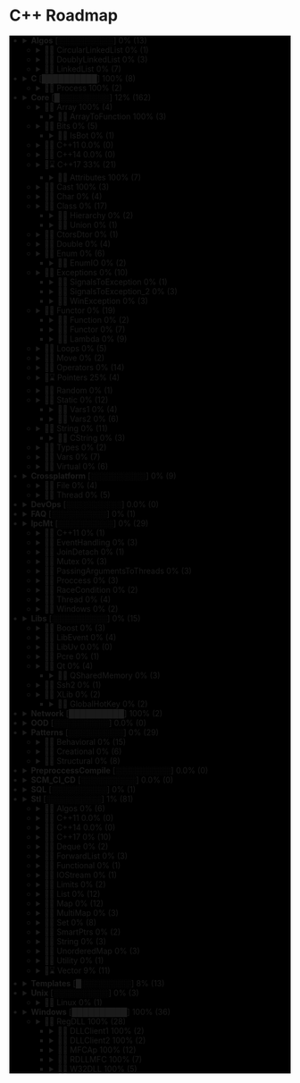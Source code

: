 # C++ Roadmap

<div style="background-color:black">

* <details close>
  <summary><b>Algos</b> [░░░░░░░░░░] 0% (13)</summary>

    * ❌ BubbleSort.cpp
    * ❌ InvertString.cpp

  </details>

  * <details close>
    <summary>📁❌ CircularLinkedList 0% (1)</summary>

      * ❌ CircularLinkedList.cpp

    </details>

  * <details close>
    <summary>📁❌ DoublyLinkedList 0% (3)</summary>

      * ❌ DoubleLinkedListDeletion.cpp
      * ❌ DoubleLinkedListInsertion.cpp
      * ❌ DoubleLinkedList.cpp

    </details>

  * <details close>
    <summary>📁❌ LinkedList 0% (7)</summary>

      * ❌ LinkedListInsertion.cpp
      * ❌ DetectLoopInLinkedList.cpp
      * ❌ SortedMergeOfTwoLinkedList.cpp
      * ❌ ReverseALinkedList.cpp
      * ❌ LinkedListDeletion.cpp
      * ❌ PrintNthNodeFromTheEndOfLinkedList.cpp
      * ❌ LinkedListSearchForANode.cpp

    </details>

* <details close>
  <summary><b>C</b> [██████████] 100% (8)</summary>

    * ✅ `Time.cpp`
    * ✅ `Atoi.cpp`
    * ✅ `Printf.cpp`
    * ✅ `Strptime.cpp`
    * ✅ `BuffZero.cpp`
    * ✅ `VSnprintf.cpp`

  </details>

  * <details close>
    <summary>📁✅ Process 100% (2)</summary>

      * ✅ `ExitFunctions.cpp`
      * ✅ `Exit.cpp`

    </details>

* <details close>
  <summary><b>Core</b> [█░░░░░░░░░] 12% (162)</summary>

    * ✅ `Explicit.cpp`
    * ✅ `GoTo.cpp`
    * ✅ `ReturnBool.cpp`
    * ✅ `SwitchString.cpp`

  </details>

  * <details close>
    <summary>📁✅ Array 100% (4)</summary>

      * ✅ `ArraySize.cpp`

    </details>

    * <details close>
      <summary>📁✅ ArrayToFunction 100% (3)</summary>

        * ✅ `ArrayToFunction3.cpp`
        * ✅ `ArrayToFunction1.cpp`
        * ✅ `ArrayToFunction2.cpp`

      </details>

  * <details close>
    <summary>📁❌ Bits 0% (5)</summary>

      * ❌ BitMask2.cpp
      * ❌ BitMask.cpp
      * ❌ bitset.cpp
      * ❌ BuffToint.cpp

    </details>

    * <details close>
      <summary>📁❌ IsBot 0% (1)</summary>

        * ❌ main_BlackList.cpp

      </details>

  * <details close>
    <summary>📁❌ C++11 0.0% (0)</summary>


    </details>

  * <details close>
    <summary>📁❌ C++14 0.0% (0)</summary>


    </details>

  * <details close>
    <summary>📁⌛ C++17 33% (21)</summary>

      * ❌ TemplateAutoParam.cpp
      * ❌ StructuredBindings.cpp
      * ❌ NestedNamespaces.cpp
      * ❌ LambdaThisByValue.cpp
      * ❌ EnumListInitialization.cpp
      * ❌ StructuredBindingsRef.cpp
      * ❌ ConstexprIf.cpp
      * ❌ BracedInitList.cpp
      * ❌ ConstexprLambda.cpp
      * ❌ FoldExpressions.cpp
      * ❌ InlineVars.cpp
      * ❌ TemplateArgDeduction.cpp
      * ❌ SelectionVarInitializer.cpp
      * ❌ Utf8CharLiterals.cpp

    </details>

    * <details close>
      <summary>📁✅ Attributes 100% (7)</summary>

        * ✅ `CarriesDependency.cpp`
        * ✅ `NoReturn.cpp`
        * ✅ `Deprecated.cpp`
        * ✅ `Sample1.cpp`
        * ✅ `MaybeUnused.cpp`
        * ✅ `FallThrough.cpp`
        * ✅ `NoDiscard.cpp`

      </details>

  * <details close>
    <summary>📁✅ Cast 100% (3)</summary>

      * ✅ `ReinterpretCast.cpp`
      * ✅ `Casts.cpp`
      * ✅ `BoolCast.cpp`

    </details>

  * <details close>
    <summary>📁❌ Char 0% (4)</summary>

      * ❌ IntToChar.cpp
      * ❌ Escape.cpp
      * ❌ UnicodeAnsi.cpp
      * ❌ SizeofUnicodes.cpp

    </details>

  * <details close>
    <summary>📁❌ Class 0% (17)</summary>

      * ❌ MethodWithoutBody.cpp
      * ❌ InitConstructor.cpp
      * ❌ InheritanceFunctions.cpp
      * ❌ ConstructOrder.cpp
      * ❌ CopyConstructor1.cpp
      * ❌ EmptyStructSizeOf.cpp
      * ❌ SizeOfClass.cpp
      * ❌ CallMethod.cpp
      * ❌ InitOrder.cpp
      * ❌ FunctionDefinition.cpp
      * ❌ CpoyConstructor2.cpp
      * ❌ QuotedString.java
      * ❌ FriendClass.cpp
      * ❌ CondtructorOrder.cpp

    </details>

    * <details close>
      <summary>📁❌ Hierarchy 0% (2)</summary>

        * ❌ Hierarchy.cpp
        * ❌ Proxy.cpp

      </details>

    * <details close>
      <summary>📁❌ Union 0% (1)</summary>

        * ❌ Union.cpp

      </details>

  * <details close>
    <summary>📁❌ CtorsDtor 0% (1)</summary>

      * ❌ ConstructNew.cpp

    </details>

  * <details close>
    <summary>📁❌ Double 0% (4)</summary>

      * ❌ IntDoubleCompare.cpp
      * ❌ DoubleCast.cpp
      * ❌ DoubleCompare.cpp
      * ❌ IsGreater.cpp

    </details>

  * <details close>
    <summary>📁❌ Enum 0% (6)</summary>

      * ❌ SafeEnum.cpp
      * ❌ SizeOf.cpp
      * ❌ ForEnum.cpp
      * ❌ CodeStyle.cpp

    </details>

    * <details close>
      <summary>📁❌ EnumIO 0% (2)</summary>

        * ❌ EnumIO.h
        * ❌ EnumIO_test.cpp

      </details>

  * <details close>
    <summary>📁❌ Exceptions 0% (10)</summary>

      * ❌ Try.cpp
      * ❌ Exception2.cpp
      * ❌ Exception3.cpp

    </details>

    * <details close>
      <summary>📁❌ SignalsToException 0% (1)</summary>

        * ❌ SignalsToException.cpp

      </details>

    * <details close>
      <summary>📁❌ SignalsToException_2 0% (3)</summary>

        * ❌ SignalHandler.h
        * ❌ SignalHandler.inl
        * ❌ SignalsToException_2.cpp

      </details>

    * <details close>
      <summary>📁❌ WinException 0% (3)</summary>

        * ❌ CxWinException.cpp
        * ❌ WinException.cpp
        * ❌ CxWinException.h

      </details>

  * <details close>
    <summary>📁❌ Functor 0% (19)</summary>

      * ❌ VariableArguments.cpp

    </details>

    * <details close>
      <summary>📁❌ Function 0% (2)</summary>

        * ❌ NativeFunction.cpp
        * ❌ InlineFunction.cpp

      </details>

    * <details close>
      <summary>📁❌ Functor 0% (7)</summary>

        * ❌ FunctorExample4.cpp
        * ❌ FunctorExample1.cpp
        * ❌ FunctorExample2.cpp
        * ❌ Functor.cpp
        * ❌ FunctorTarget.cpp
        * ❌ FunctorExample3.cpp
        * ❌ StaticFunctor.cpp

      </details>

    * <details close>
      <summary>📁❌ Lambda 0% (9)</summary>

        * ❌ LambdaMemberVariableCapture.cpp
        * ❌ LambdaScopes.cpp
        * ❌ LambdaScopeFaultScenario.cpp
        * ❌ LambaExamples.cpp
        * ❌ LambdaPtrsSizes.cpp
        * ❌ LambdaScopesByValue.cpp
        * ❌ LambdaScopesByReference.cpp
        * ❌ GccLambdaLeaky.cpp
        * ❌ LambdaBasic.cpp

      </details>

  * <details close>
    <summary>📁❌ Loops 0% (5)</summary>

      * ❌ ForBreak.cpp
      * ❌ SwitchCase.cpp
      * ❌ For.cpp
      * ❌ GoToLablel.cpp
      * ❌ ForVoid.cpp

    </details>

  * <details close>
    <summary>📁❌ Move 0% (2)</summary>

      * ❌ MoveRef.cpp
      * ❌ Move.cpp

    </details>

  * <details close>
    <summary>📁❌ Operators 0% (14)</summary>

      * ❌ OverloadingPrefixIncermentDecrementOperator.cpp
      * ❌ NamespaceOperator.cpp
      * ❌ DecIncInt.cpp
      * ❌ OperatorsNewDelete.cpp
      * ❌ Exclamanation.cpp
      * ❌ PlacementNew.cpp
      * ❌ OverloadingLogicalOperator.cpp
      * ❌ OperatorIn.cpp
      * ❌ OverloadingArithmeticOperator.cpp
      * ❌ OverloadingInputOutputOperator.cpp
      * ❌ OverloadingPostfixIncermentDecrementOperator.cpp
      * ❌ OverloadingUnaryOperator.cpp
      * ❌ ZeroDivision.cpp
      * ❌ OverloadingArithmeticOperatorUsingMemberFunction.cpp

    </details>

  * <details close>
    <summary>📁⌛ Pointers 25% (4)</summary>

      * ✅ `xPTR_DELETE.cpp`
      * ❌ CatchPtr.hpp
      * ❌ FunctionPtr.cpp
      * ❌ AutoPtr.h

    </details>

  * <details close>
    <summary>📁❌ Random 0% (1)</summary>

      * ❌ Random.cpp

    </details>

  * <details close>
    <summary>📁❌ Static 0% (12)</summary>

      * ❌ StaticHolder.cpp
      * ❌ Data.cpp

    </details>

    * <details close>
      <summary>📁❌ Vars1 0% (4)</summary>

        * ❌ module.h
        * ❌ main_Var1.cpp
        * ❌ header.h
        * ❌ module.inl

      </details>

    * <details close>
      <summary>📁❌ Vars2 0% (6)</summary>

        * ❌ CxVars.inl
        * ❌ module.h
        * ❌ CVar.h
        * ❌ CxVars.h
        * ❌ main_Var2.cpp
        * ❌ module.inl

      </details>

  * <details close>
    <summary>📁❌ String 0% (11)</summary>

      * ❌ StringView.cpp
      * ❌ OtherUsefulFunction.cpp
      * ❌ CapacityFunction.cpp
      * ❌ InitializationWays.cpp
      * ❌ InputFunction.cpp
      * ❌ IteratorFunction.cpp
      * ❌ Reverse.cpp
      * ❌ ManipulatingFunction.cpp

    </details>

    * <details close>
      <summary>📁❌ CString 0% (3)</summary>

        * ❌ main_CString.cpp
        * ❌ CString.inl
        * ❌ CString.h

      </details>

  * <details close>
    <summary>📁❌ Types 0% (2)</summary>

      * ❌ TypeNames.cpp
      * ❌ TypeSizes.cpp

    </details>

  * <details close>
    <summary>📁❌ Vars 0% (7)</summary>

      * ❌ VarVisibility.cpp
      * ❌ LvalueRvalue.cpp
      * ❌ GlobalVar2.cpp
      * ❌ GlobalVar1.cpp
      * ❌ InitMembers.cpp
      * ❌ ValueInitialization.cpp
      * ❌ InitVars.cpp

    </details>

  * <details close>
    <summary>📁❌ Virtual 0% (6)</summary>

      * ❌ VirtualInheritance1.cpp
      * ❌ VirtualDestructor.txt
      * ❌ VirtualFunction1.cpp
      * ❌ VirtualInheritance2.cpp
      * ❌ VirtualFunction2.cpp
      * ❌ PureVirtual.cpp

    </details>

* <details close>
  <summary><b>Crossplatform</b> [░░░░░░░░░░] 0% (9)</summary>


  </details>

  * <details close>
    <summary>📁❌ File 0% (4)</summary>

      * ❌ FileRouter.inl
      * ❌ File_old.h
      * ❌ FileRouter.h
      * ❌ File.h

    </details>

  * <details close>
    <summary>📁❌ Thread 0% (5)</summary>

      * ❌ IThreadImpl_win.h
      * ❌ Thread.h
      * ❌ Thread_old.h
      * ❌ IThreadImpl_posix.h
      * ❌ IThreadImpl.h

    </details>

* <details close>
  <summary><b>DevOps</b> [░░░░░░░░░░] 0.0% (0)</summary>


  </details>

* <details close>
  <summary><b>FAQ</b> [░░░░░░░░░░] 0% (1)</summary>

    * ❌ FAQ.txt

  </details>

* <details close>
  <summary><b>IpcMt</b> [░░░░░░░░░░] 0% (29)</summary>

    * ❌ signal_stacktrace.cpp
    * ❌ psiginfo.cpp
    * ❌ signal_ctrl_c.cpp
    * ❌ ThreadHarwareConcurrency.cpp
    * ❌ condition_variable.cpp
    * ❌ signal.cpp
    * ❌ IpcMethods.txt

  </details>

  * <details close>
    <summary>📁❌ C++11 0% (1)</summary>

      * ❌ atomic_flag.cpp

    </details>

  * <details close>
    <summary>📁❌ EventHandling 0% (3)</summary>

      * ❌ ConditionalVariableBasics.cpp
      * ❌ BasicXMLEventHandlingUsingConditionalVariable.cpp
      * ❌ BasicXMLEventHandling.cpp

    </details>

  * <details close>
    <summary>📁❌ JoinDetach 0% (1)</summary>

      * ❌ JoiningThreads.cpp

    </details>

  * <details close>
    <summary>📁❌ Mutex 0% (3)</summary>

      * ❌ MutexLockUnlock.cpp
      * ❌ MutexLockUnlock2.cpp
      * ❌ MutexLockGuard.cpp

    </details>

  * <details close>
    <summary>📁❌ PassingArgumentsToThreads 0% (3)</summary>

      * ❌ PassingPointersTThread.cpp
      * ❌ PassingReferencesToThread.cpp
      * ❌ PassingSimpleArgumentsToThread.cpp

    </details>

  * <details close>
    <summary>📁❌ Proccess 0% (3)</summary>

      * ❌ Wait.cpp
      * ❌ ExecuteBin.cpp
      * ❌ GetStdInOutError.cpp

    </details>

  * <details close>
    <summary>📁❌ RaceCondition 0% (2)</summary>

      * ❌ RaceConditionExample.cpp
      * ❌ RaceConditionExample2.cpp

    </details>

  * <details close>
    <summary>📁❌ Thread 0% (4)</summary>

      * ❌ ThreadCreationUsingLambdaFunction.cpp
      * ❌ ThreadCreationUsingFunctionPointer.cpp
      * ❌ DifferentiatingBetweenThread.cpp
      * ❌ ThreadCreationUsingFunctionObjects.cpp

    </details>

  * <details close>
    <summary>📁❌ Windows 0% (2)</summary>

      * ❌ Event.cpp
      * ❌ WaitForSingleObject.cpp

    </details>

* <details close>
  <summary><b>Libs</b> [░░░░░░░░░░] 0% (15)</summary>


  </details>

  * <details close>
    <summary>📁❌ Boost 0% (3)</summary>

      * ❌ ScopeArray.cpp
      * ❌ ProgramOptions.cpp
      * ❌ Bind.cpp

    </details>

  * <details close>
    <summary>📁❌ LibEvent 0% (4)</summary>

      * ❌ all_test.cpp
      * ❌ FAQ.txt
      * ❌ time-test.c
      * ❌ signal-test.c

    </details>

  * <details close>
    <summary>📁❌ LibUv 0.0% (0)</summary>


    </details>

  * <details close>
    <summary>📁❌ Pcre 0% (1)</summary>

      * ❌ pcrepp.cpp.off

    </details>

  * <details close>
    <summary>📁❌ Qt 0% (4)</summary>

      * ❌ HttpUpload.cpp

    </details>

    * <details close>
      <summary>📁❌ QSharedMemory 0% (3)</summary>

        * ❌ main_MainDialog.cpp
        * ❌ MainDialog.cpp
        * ❌ MainDialog.h

      </details>

  * <details close>
    <summary>📁❌ Ssh2 0% (1)</summary>

      * ❌ SSH2.cpp

    </details>

  * <details close>
    <summary>📁❌ XLib 0% (2)</summary>


    </details>

    * <details close>
      <summary>📁❌ GlobalHotKey 0% (2)</summary>

        * ❌ xgrabkey.c
        * ❌ xgrabkey_2.c

      </details>

* <details close>
  <summary><b>Network</b> [██████████] 100% (2)</summary>

    * ✅ `IpString.cpp`
    * ✅ `Mount.cpp`

  </details>

* <details close>
  <summary><b>OOD</b> [░░░░░░░░░░] 0.0% (0)</summary>


  </details>

* <details close>
  <summary><b>Patterns</b> [░░░░░░░░░░] 0% (29)</summary>


  </details>

  * <details close>
    <summary>📁❌ Behavioral 0% (15)</summary>

      * ❌ memento.cpp
      * ❌ iterator.cpp
      * ❌ strategy.cpp
      * ❌ visitor2.cpp
      * ❌ observer.cpp
      * ❌ visitor1.cpp
      * ❌ interpreter.cpp
      * ❌ template_method.cpp
      * ❌ chain_of_responsibility.cpp
      * ❌ command.cpp
      * ❌ state.cpp
      * ❌ mediator.cpp
      * ❌ null_object.cpp
      * ❌ iterator_with_operators.cpp
      * ❌ observer2.cpp

    </details>

  * <details close>
    <summary>📁❌ Creational 0% (6)</summary>

      * ❌ ClassFactory.cpp
      * ❌ Singleton.cpp
      * ❌ Builder.cpp
      * ❌ FactoryMethod.cpp
      * ❌ AbstractFactory.cpp
      * ❌ Prototype.cpp

    </details>

  * <details close>
    <summary>📁❌ Structural 0% (8)</summary>

      * ❌ adapter.cpp
      * ❌ ContainerFacade.h
      * ❌ proxy.cpp
      * ❌ bridge.cpp
      * ❌ facade.cpp
      * ❌ decorator.cpp
      * ❌ composite.cpp
      * ❌ flyweight.cpp

    </details>

* <details close>
  <summary><b>PreproccessCompile</b> [░░░░░░░░░░] 0.0% (0)</summary>


  </details>

* <details close>
  <summary><b>SCM_CI_CD</b> [░░░░░░░░░░] 0.0% (0)</summary>


  </details>

* <details close>
  <summary><b>SQL</b> [░░░░░░░░░░] 0% (1)</summary>

    * ❌ test.sql

  </details>

* <details close>
  <summary><b>Stl</b> [░░░░░░░░░░] 1% (81)</summary>

    * ❌ StlFeatures.txt

  </details>

  * <details close>
    <summary>📁❌ Algos 0% (6)</summary>

      * ❌ difference.cpp
      * ❌ accumulate.cpp
      * ❌ sort.txt
      * ❌ replace_if.cpp
      * ❌ transform.cpp
      * ❌ set_symmetric_difference.cpp

    </details>

  * <details close>
    <summary>📁❌ C++11 0.0% (0)</summary>


    </details>

  * <details close>
    <summary>📁❌ C++14 0.0% (0)</summary>


    </details>

  * <details close>
    <summary>📁❌ C++17 0% (10)</summary>

      * ❌ Any.cpp
      * ❌ StringView2.cpp
      * ❌ Invoke.cpp
      * ❌ Variant.cpp
      * ❌ ParallelAlgos.cpp
      * ❌ Apply.cpp
      * ❌ Optional.cpp
      * ❌ Fs.cpp
      * ❌ Byte.cpp
      * ❌ MapSetSplicing.cpp

    </details>

  * <details close>
    <summary>📁❌ Deque 0% (2)</summary>

      * ❌ DequeImplementation.cpp
      * ❌ DequeOperations.cpp

    </details>

  * <details close>
    <summary>📁❌ ForwardList 0% (3)</summary>

      * ❌ ForwardListOperation2.cpp
      * ❌ ForwardListOperation1.cpp
      * ❌ ForwardListAssign.cpp

    </details>

  * <details close>
    <summary>📁❌ Functional 0% (1)</summary>

      * ❌ ref.cpp

    </details>

  * <details close>
    <summary>📁❌ IOStream 0% (1)</summary>

      * ❌ OperatorOutput.cpp

    </details>

  * <details close>
    <summary>📁❌ Limits 0% (2)</summary>

      * ❌ NumericLimits.cpp
      * ❌ DoubleLimits.cpp

    </details>

  * <details close>
    <summary>📁❌ List 0% (12)</summary>

      * ❌ splice.cpp
      * ❌ ListErase.cpp
      * ❌ insertInLoop.cpp
      * ❌ ListSearchUsingGenerate.cpp
      * ❌ ListRemove.cpp
      * ❌ ListOperations.cpp
      * ❌ insert.cpp
      * ❌ ListRemoveIf.cpp
      * ❌ ListSort.cpp
      * ❌ ListConditionalEraseWhileIteration.cpp
      * ❌ ListSearchUsingFind.cpp
      * ❌ list.cpp

    </details>

  * <details close>
    <summary>📁❌ Map 0% (12)</summary>

      * ❌ Maps.cpp
      * ❌ OperatorAccess.cpp
      * ❌ MapReversePrint.cpp
      * ❌ MapComparison.cpp
      * ❌ MapOperatorAccessElement.cpp
      * ❌ MapDeletionByIteratorRange.cpp
      * ❌ MapComparisonByUserDefinedObjects.cpp
      * ❌ Erase.cpp
      * ❌ MapInsertion.cpp
      * ❌ MapUnorderedMap.cpp
      * ❌ MapBasics.cpp
      * ❌ Bool.cpp

    </details>

  * <details close>
    <summary>📁❌ MultiMap 0% (3)</summary>

      * ❌ MultimapOperations.cpp
      * ❌ MultimapCI.cpp
      * ❌ MultimapBasics.cpp

    </details>

  * <details close>
    <summary>📁❌ Set 0% (8)</summary>

      * ❌ SetInsertionUsingIteratorRange.cpp
      * ❌ set_insert.cpp
      * ❌ SetsWithUserDefinedClassesUsingComparator.cpp
      * ❌ SetsBasics.cpp
      * ❌ SearchInASet.cpp
      * ❌ SetErase.cpp
      * ❌ VerifyAndInsertInSet.cpp
      * ❌ SetsWithUserDefinedClasses.cpp

    </details>

  * <details close>
    <summary>📁❌ SmartPtrs 0% (2)</summary>

      * ❌ AutoPtrVSUniquePtr.cpp
      * ❌ smart-pointers-in-cpp11.html

    </details>

  * <details close>
    <summary>📁❌ String 0% (3)</summary>

      * ❌ reverse.cpp
      * ❌ CstrNull.cpp
      * ❌ stringWithNull.cpp

    </details>

  * <details close>
    <summary>📁❌ UnorderedMap 0% (3)</summary>

      * ❌ UnorderedMapInitialization.cpp
      * ❌ UnorderedMapInsertion.cpp
      * ❌ UnorderedMapBasics.cpp

    </details>

  * <details close>
    <summary>📁❌ Utility 0% (1)</summary>

      * ❌ forward.cpp

    </details>

  * <details close>
    <summary>📁⌛ Vector 9% (11)</summary>

      * ❌ RandomNumberInitializationInVector.cpp
      * ❌ RemoveAllOccurrencesOfAnElementFromVector.cpp
      * ❌ VectorOperations1.cpp
      * ✅ `slice.cpp`
      * ❌ VectorInitialization.cpp
      * ❌ VectorOperations3.cpp
      * ❌ SimpleOperationsOnVector.cpp
      * ❌ VectorEraseRemove.cpp
      * ❌ VectorListDequePushBack.cpp
      * ❌ VectorOperations2.cpp
      * ❌ RemoveAllOccurrencesOfAnElementFromVector2.cpp

    </details>

* <details close>
  <summary><b>Templates</b> [█░░░░░░░░░] 8% (13)</summary>

    * ❌ MaximumOfTwoValues.cpp
    * ❌ VariadicFunc.cpp
    * ❌ AverageOfValuesInObjects.cpp
    * ❌ MaximumOfTwoObjects.cpp
    * ❌ Templates_and_Classes.txt
    * ❌ VariadicTemplates3.cpp
    * ❌ AverageOfAnArray.cpp
    * ❌ Export.cpp
    * ❌ VariadicTemplates2.cpp
    * ❌ ClassTemplate.cpp
    * ❌ VariadicTemplates.cpp
    * ✅ `Export.h`
    * ❌ Params.cpp

  </details>

* <details close>
  <summary><b>Unix</b> [░░░░░░░░░░] 0% (3)</summary>

    * ❌ umask.cpp
    * ❌ Fork.cpp

  </details>

  * <details close>
    <summary>📁❌ Linux 0% (1)</summary>

      * ❌ inotify.cpp

    </details>

* <details close>
  <summary><b>Windows</b> [██████████] 100% (36)</summary>

    * ✅ `GetUid.cpp`
    * ✅ `CxHandle.cpp`
    * ✅ `Battery.cpp`
    * ✅ `AnsiUtf8.cpp`
    * ✅ `GetTokenInformation.cpp`
    * ✅ `CommandLine.cpp`
    * ✅ `MemoryUsage.cpp`
    * ✅ `OsBit.cpp`

  </details>

  * <details close>
    <summary>📁✅ RegDLL 100% (28)</summary>


    </details>

    * <details close>
      <summary>📁✅ DLLClient1 100% (2)</summary>

        * ✅ `DLLCode.h`
        * ✅ `DLLCode.cpp`

      </details>

    * <details close>
      <summary>📁✅ DLLClient2 100% (2)</summary>

        * ✅ `DLLCode.h`
        * ✅ `DLLClient2.cpp`

      </details>

    * <details close>
      <summary>📁✅ MFCAp 100% (12)</summary>

        * ✅ `StdAfx.cpp`
        * ✅ `MainFrm.cpp`
        * ✅ `Resource.h`
        * ✅ `MFCApView.h`
        * ✅ `MFCApDoc.h`
        * ✅ `DLLCode.h`
        * ✅ `MFCApView.cpp`
        * ✅ `MFCAp.h`
        * ✅ `MFCAp.cpp`
        * ✅ `MFCApDoc.cpp`
        * ✅ `MainFrm.h`
        * ✅ `StdAfx.h`

      </details>

    * <details close>
      <summary>📁✅ RDLLMFC 100% (7)</summary>

        * ✅ `StdAfx.cpp`
        * ✅ `RDLLMFC.cpp`
        * ✅ `RDLLMFC.h`
        * ✅ `Resource.h`
        * ✅ `DLLCode.h`
        * ✅ `DLLCode.cpp`
        * ✅ `StdAfx.h`

      </details>

    * <details close>
      <summary>📁✅ W32DLL 100% (5)</summary>

        * ✅ `StdAfx.cpp`
        * ✅ `DLLCode.h`
        * ✅ `DLLCode.cpp`
        * ✅ `W32DLL.cpp`
        * ✅ `StdAfx.h`

      </details>

</div>
